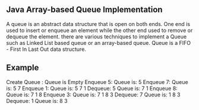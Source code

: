 ## Java Array-based Queue Implementation
A queue is an abstract data structure that is open on both ends. One end is used to 
insert or enqueue an element while the other end used to remove or dequeue the element. 
there are various techniques to implement a Queue such as Linked List based queue or an
array-based queue. Queue is a FIFO - First In Last Out data structure. 

## Example
Create Queue : Queue is Empty
Enqueue 5:
Queue is: 5
Enqueue 7: 
Queue is: 5 7
Enqueue 1: 
Queue is: 5 7 1
Dequeue: 5
Queue is: 7 1
Enqueue 8:
Queue is: 7 1 8
Enqueue 3:
Queue is: 7 1 8 3
Dequeue: 7
Queue is: 1 8 3
Dequeue: 1
Queue is: 8 3 